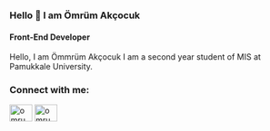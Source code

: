 ### Hello 👋 I am Ömrüm Akçocuk
#### Front-End Developer
Hello, I am Ömmrüm Akçocuk I am a second year student of MIS at Pamukkale University.
<h3 align="left">Connect with me:</h3>
<p align="left">
<a href="https://www.linkedin.com/in/omrumakcocuk/" target="blank"><img align="center" src="https://raw.githubusercontent.com/rahuldkjain/github-profile-readme-generator/master/src/images/icons/Social/linked-in-alt.svg" alt="omrumakcocuk" height="30" width="40" /></a>
<a href="https://instagram.com/omrumakcocuk" target="blank"><img align="center" src="https://raw.githubusercontent.com/rahuldkjain/github-profile-readme-generator/master/src/images/icons/Social/instagram.svg" alt="omrumakcocuk" height="30" width="40" /></a>
</p>
